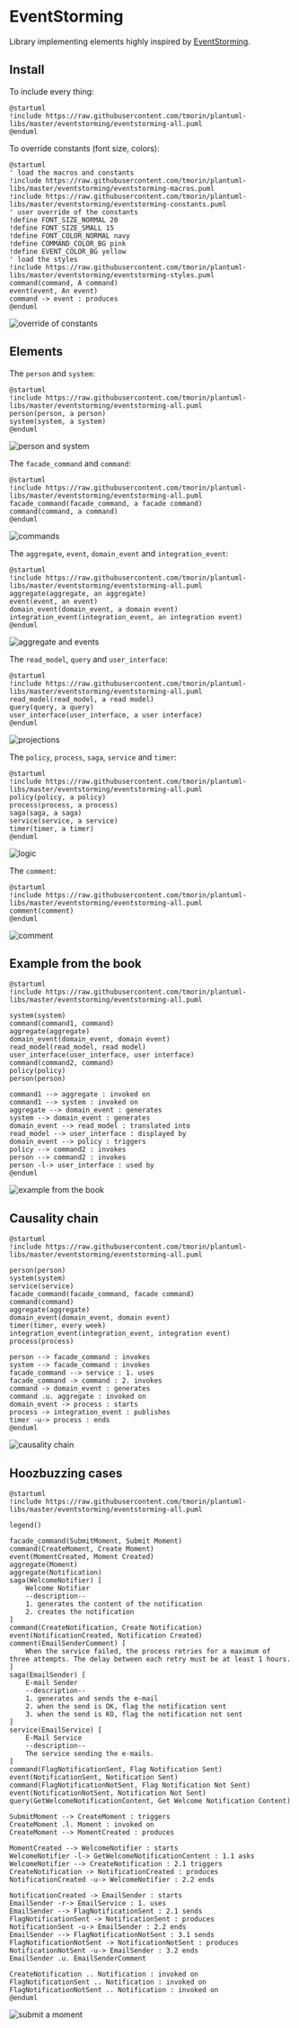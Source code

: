 # EventStorming

Library implementing elements highly inspired by [EventStorming](https://www.eventstorming.com).

## Install

To include every thing:
```plantuml
@startuml
!include https://raw.githubusercontent.com/tmorin/plantuml-libs/master/eventstorming/eventstorming-all.puml
@enduml
```

To override constants (font size, colors):
```plantuml
@startuml
' load the macros and constants
!include https://raw.githubusercontent.com/tmorin/plantuml-libs/master/eventstorming/eventstorming-macros.puml
!include https://raw.githubusercontent.com/tmorin/plantuml-libs/master/eventstorming/eventstorming-constants.puml
' user override of the constants
!define FONT_SIZE_NORMAL 20
!define FONT_SIZE_SMALL 15
!define FONT_COLOR_NORMAL navy
!define COMMAND_COLOR_BG pink
!define EVENT_COLOR_BG yellow
' load the styles
!include https://raw.githubusercontent.com/tmorin/plantuml-libs/master/eventstorming/eventstorming-styles.puml
command(command, A command)
event(event, An event)
command -> event : produces
@enduml
```

![override of constants](http://plantuml.com/plantuml/png/lLBBJiCm4BptAvPJMud4WCIb1wHG0aBAGseH1owL6syR2pyYFrBbxp596b69So_sUcTdnvxr78Ic35oD86bbj0Mg65HQMKULixCRhYhX6NeZe7QkiIj233t5H-vgl_SMJQXrg5nSQKcSr8OhqeZ0zL94WkyjaTGwD0JRK6MTDfAhu-Kf6gJZ9d2kf3YzS12TmszZq2qQmnc2FlIM_F61uO4hXDUo-DXjtx_INL5kyYI3Xxj_i6r0ChX_l8JMPLPkpZn5ssw2rsMU9yNBMF7y1WrNtnEQVgOJEs0T2g5FuShJvAph15vhLeFOO5le8yD_MOpxBIGmXijPprhqQyWhwAFbcGBHqv215JH6Cr-X_G40)

## Elements

The `person` and `system`:
```plantuml
@startuml
!include https://raw.githubusercontent.com/tmorin/plantuml-libs/master/eventstorming/eventstorming-all.puml
person(person, a person)
system(system, a system)
@enduml
```

![person and system](http://plantuml.com/plantuml/png/LOnB3i8m34JtFKNOjHADzzmc3LORoNOYsm5nUuAoOZLlD9zRaKpzYLqfNExD7W2Qtl4iVlMZ6sgkuYWUSsLmhbe46YNnphHJEGmucQC2laRBl2eNEV_TdeXY6uEbeLgLTSezf31fM-mpJdYTyWicRLy0)

The `facade_command` and `command`:
```plantuml
@startuml
!include https://raw.githubusercontent.com/tmorin/plantuml-libs/master/eventstorming/eventstorming-all.puml
facade_command(facade_command, a facade command)
command(command, a command)
@enduml
```

![commands](http://plantuml.com/plantuml/png/LOn13i8m30JlVKMuWKJZEvz1RcBQI8uJEGvylv6W4ZtkxEnUaWJkaRgosyngUm0eVloQREjBRwIXY96O3oM3vQ99e3AAzSmpfwL1ncQaGEzXDIkQawpdD2EphsCmlJ1WfEVuoYZnUevtX-vBt8_SfiFyKuvk1m00)

The `aggregate`, `event`, `domain_event` and `integration_event`:
```plantuml
@startuml
!include https://raw.githubusercontent.com/tmorin/plantuml-libs/master/eventstorming/eventstorming-all.puml
aggregate(aggregate, an aggregate)
event(event, an event)
domain_event(domain_event, a domain event)
integration_event(integration_event, an integration event)
@enduml
```

![aggregate and events](http://plantuml.com/plantuml/png/POxD2eCm3CVlFaLtKvZjVIypeeOQQ5D9q-trL-eKnouXl_z7o8ru3cN18i6igbj-E2VmjfvqBLF9A7DYHLOxf-Wq9Y5sMm3M4iCOQCekGbOKXw-Qofea4ljV6Y44kzL21zuBUb3ip-rkWCr9GzUQVPlDQjlGBIa2yNDthr13PkSZIlLXBw2KZloVqYvVr6_r0m00)

The `read_model`, `query` and `user_interface`:
```plantuml
@startuml
!include https://raw.githubusercontent.com/tmorin/plantuml-libs/master/eventstorming/eventstorming-all.puml
read_model(read_model, a read model)
query(query, a query)
user_interface(user_interface, a user interface)
@enduml
```

![projections](http://plantuml.com/plantuml/png/LOvB3iCW34Jtd8Bk4ga9-rucSi1DaCodnZJgxGjPjCh6cZSpbkRcewNgi3BfNIINXp4CnxnvsUjQ2x9DKJ3AR5Cm4XBxQ391b1fe8hyM4w08ii5tQnL977pShZG1qPpRWs84juJaa8Q_l6lGdVH9etfLvCzmtXwTObHzo-BR5dw2nU6AlTST_NF6Bm00)

The `policy`, `process`, `saga`, `service` and `timer`:
```plantuml
@startuml
!include https://raw.githubusercontent.com/tmorin/plantuml-libs/master/eventstorming/eventstorming-all.puml
policy(policy, a policy)
process(process, a process)
saga(saga, a saga)
service(service, a service)
timer(timer, a timer)
@enduml
```

![logic](http://plantuml.com/plantuml/png/LOjB3iCm20NtEKMwiwKctlSsZeiI9FmHu5IzVMCxcswOuJruO0fKtr2PvaEroCivzfzrHptgLWKuvAIGT0qvEesPCRb2FccDj11kug8N1NPmNbUYcIEc_NzRFD5QheUfPCBmDGFFsS_3x5Gu1n0nDtirr4xYTs_QQ6dZ5G6V6C3SxCLGEob6ODDdoxlO7m00)

The `comment`:
```plantuml
@startuml
!include https://raw.githubusercontent.com/tmorin/plantuml-libs/master/eventstorming/eventstorming-all.puml
comment(comment)
@enduml
```

![comment](http://plantuml.com/plantuml/png/LOmx3iCm34FtdgBTsY7Mdjiuhf08a6H3d_RwyP0b4q4yFhv86-SNq_XvH0nV0Qp-oqvnv9QErhe6QfJM1KAwaSBWgf722zFc8DK33V0tLnxTX7I_jwKobp65npoH2TvNVau0)

## Example from the book

```plantuml
@startuml
!include https://raw.githubusercontent.com/tmorin/plantuml-libs/master/eventstorming/eventstorming-all.puml

system(system)
command(command1, command)
aggregate(aggregate)
domain_event(domain_event, domain event)
read_model(read_model, read model)
user_interface(user_interface, user interface)
command(command2, command)
policy(policy)
person(person)

command1 --> aggregate : invoked on
command1 --> system : invoked on
aggregate --> domain_event : generates
system --> domain_event : generates
domain_event --> read_model : translated into
read_model --> user_interface : displayed by
domain_event --> policy : triggers
policy --> command2 : invokes
person --> command2 : invokes
person -l-> user_interface : used by
@enduml
```

![example from the book](http://plantuml.com/plantuml/png/XPBBRiGW34NtV0NTWPG4JPUpwA-CI70PL1uHaAdozpKXauUcQbVsZG-MxrNUZ1_if62Abjvp7jDLY2Y_EstoVUgd1748FeFFtH2So2v4uyLefS-JiwqrVH9EfWnHm0Efb4DqnkkpQgMrtOWF24apmexLmWakTT8hjjPBGzUE4wbr12qpiAtZH0KdZRyjszbHDBGgkYXE8aXrSq61PNlRqDBJfUUacBiPD1S_vG3iB1jQDDtqowdlXrF7OCqmirfGGap1ireuURwyqBRze9iPUiNjZ_05YWP_PcewPs1_LuYZTUGqU8WuIsk-VpEdGI7tX93BKVfa4LJ5VJWakR3dc91N9k7_C2FUpw-hQoRBMgCr9hA6jGoVKMvEqvhTVrFxso7ueTpm0m00)

## Causality chain

```plantuml
@startuml
!include https://raw.githubusercontent.com/tmorin/plantuml-libs/master/eventstorming/eventstorming-all.puml

person(person)
system(system)
service(service)
facade_command(facade_command, facade command)
command(command)
aggregate(aggregate)
domain_event(domain_event, domain event)
timer(timer, every week)
integration_event(integration_event, integration event)
process(process)

person --> facade_command : invokes
system --> facade_command : invokes
facade_command --> service : 1. uses
facade_command -> command : 2. invokes
command -> domain_event : generates
command .u. aggregate : invoked on
domain_event -> process : starts
process -> integration_event : publishes
timer -u-> process : ends
@enduml
```

![causality chain](http://plantuml.com/plantuml/png/VP7BRiCW44NtVCLqXoKRgrrcaL-9Y3qbA3mi1XBbxpj-rcwaRZo-m-72N3viw5pfiIG7jvm7EhLjqazbRBwLQo5CNGmPGrPTz6tsCTdG3aw7NBnhdBrIwpLbJ2q-cA8SaxV175MZdLC3Rn1Ym4GnoBbKWbwyrykviCJqi1tAfLRYMtUwnmkVxNNevL7MC6jOT2LMRcjeOn8QdL5kVvNeezSsNAOhohseOLOmgKfawp79wLkFlVI29-Az4fOZCKbd6rURjquDkzPgEAJO8P5SQhNc0KrpXkDmS6A3HxmZBI7zp_nP6DabH8O-5V1BlaDd-3NwKflNRdsV3aC60_94EqOL1LkqstrwYE4Gy-Yr3CqGPPqohMcCQs_nCJMKgxDquyEc5u2c74mmzFG3)

## Hoozbuzzing cases

```plantuml
@startuml
!include https://raw.githubusercontent.com/tmorin/plantuml-libs/master/eventstorming/eventstorming-all.puml

legend()

facade_command(SubmitMoment, Submit Moment)
command(CreateMoment, Create Moment)
event(MomentCreated, Moment Created)
aggregate(Moment)
aggregate(Notification)
saga(WelcomeNotifier) [
    Welcome Notifier
    --description--
    1. generates the content of the notification
    2. creates the notification
]
command(CreateNotification, Create Notification)
event(NotificationCreated, Notification Created)
comment(EmailSenderComment) [
    When the service failed, the process retries for a maximum of three attempts. The delay between each retry must be at least 1 hours.
]
saga(EmailSender) [
    E-mail Sender
    --description--
    1. generates and sends the e-mail
    2. when the send is OK, flag the notification sent
    3. when the send is KO, flag the notification not sent
]
service(EmailService) [
    E-Mail Service
    --description--
    The service sending the e-mails.
]
command(FlagNotificationSent, Flag Notification Sent)
event(NotificationSent, Notification Sent)
command(FlagNotificationNotSent, Flag Notification Not Sent)
event(NotificationNotSent, Notification Not Sent)
query(GetWelcomeNotificationContent, Get Welcome Notification Content)

SubmitMoment --> CreateMoment : triggers
CreateMoment .l. Moment : invoked on
CreateMoment --> MomentCreated : produces

MomentCreated --> WelcomeNotifier : starts
WelcomeNotifier -l-> GetWelcomeNotificationContent : 1.1 asks
WelcomeNotifier --> CreateNotification : 2.1 triggers
CreateNotification -> NotificationCreated : produces
NotificationCreated -u-> WelcomeNotifier : 2.2 ends

NotificationCreated -> EmailSender : starts
EmailSender -r-> EmailService : 1. uses
EmailSender --> FlagNotificationSent : 2.1 sends
FlagNotificationSent -> NotificationSent : produces
NotificationSent -u-> EmailSender : 2.2 ends
EmailSender --> FlagNotificationNotSent : 3.1 sends
FlagNotificationNotSent -> NotificationNotSent : produces
NotificationNotSent -u-> EmailSender : 3.2 ends
EmailSender .u. EmailSenderComment

CreateNotification .. Notification : invoked on
FlagNotificationSent .. Notification : invoked on
FlagNotificationNotSent .. Notification : invoked on
@enduml
```

![submit a moment](http://www.plantuml.com/plantuml/png/ZLLDRzim3BthLt2t18WLfBtrC1GekXsAheSKs64e1iLc7A6IdUcZNV_zQCbncLGfbfFv-9x4HudAjG_AXMYD-AAxsiG6epEm2s7lhvPBfrvbgyCkRg97L_TTm2x8khVBO7kdk-NUg6vGLqPl_D8g7z0jyOLOFlJEwguzZYfbZDmFsmc3BNRDR2x4LjMgmT-qh5M4hEF6wd3VMz8j84UGmxaua6uSge07KeucKjfobgESQXPZ4iPuBbJREcpfUoHov4SVz5RNAkY-cmklMZNxYQOcNiwWcyCl0VGROJZW2Qog1dtjz7xGLrN2LXB8BpfQtaFO8OpTX7wRmevjcGGN4cg7cNwQVphf0wztwWO73ptXsDGP3iA8vauFabkhj5bZrw2xoT3aVOTTgisZUz4rmfQOj632zgwlqNjm69mc3zlUWGAh_ceRRJRj4465W7OVl8H74ZLer1jiCBmYBOsgtYNz6zZe0-541uEAlbUmwwFpKZpbus5L7igxhGOCClX_vq8T1K_yt79C2nmEu_NTBR6qXuUx1MoDQZySpy08INPPaDqzd9DHaANaANTqj9M3Tr_t1CA8dZNsE1rCtfkcZxdoabsYRrGElmJhD5G32Xo6DPkkZ_m2zTm6z7rk3mhA-t3P6SMVYEvjzXt3DApijkTnMm2bsTIoTJA3bX7y1QBUVWN-si0L1AVR5fqNHxWq4YQAxbxwPsoWxpWfhtRqC16NHgM9DNeXZZC3z-JP8NPwiBquJLI6s9zQ9-rAha3vvu9wCic5fBWWnMItm20TZmkcIkagbgpHPXSmJ9yeYaWoJJdl10ShHom-DCaqH8ydFAALRdrsdDy0KIIGi20gkityoElcDWiLbSU499VbeXY7v2MuN5fEbwkxB5KdeuIFVmIYT2Ea11uVpKAvfPyhodu_5rrJbT6QVm00)

